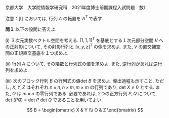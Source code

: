 京都大学　大学院情報学研究科　2021年度博士前期課程入試問題　数I

注意：\[I] においては, 行列 $A$ の転置を $A^T$ で表す. 

**問１** 以下の設問に答えよ.

(i) ３次元実数ベクトル空間を考える. $[1,1,1]^T$ を基底とする１次元部分空間 $V$ への正射影について, その射影行列と $[x,y,z]^T$ の像を求めよ. また, $V$ の直交補空間の正規直交基底を１つ求めよ.

(ii) 行列 $A$ について, その階数と行列式の値を求めよ. また, 逆行列があれば逆行列を求めよ.

(iii) 次のブロック行列 $B$ の行列式の値det $B$ を求めよ. 導出過程も示すこと. ただし, $X,Y,Z$ はそれぞれ $n \times n, n \times m, m \times m$ の行列であり, det $X \ne 0$ とする. また, $O$ は $m \times n$ の零行列である. 必要であれば, 2つの正方行列 $P,Q$ について, det $(PQ)$ = det $P$ det $Q$ であることを用いてよい. 

$$
    B = \begin{bmatrix} X & Y \\\ O & Z \end{bmatrix}
$$

